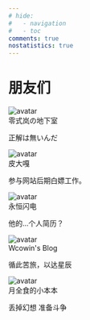 ```yaml
---
# hide:
#   - navigation
#   - toc
comments: true
nostatistics: true  
---
```


# 朋友们

<div class="friends-container">
  <div class="friend-card" style="--base-color: var(--color-blue);">
    <img src="https://s2.loli.net/2025/01/25/x4aS23Z1uypqhc7.jpg" alt="avatar" class="friend-avatar">
    <div class="friend-info">
      <div class="friend-name">零式岚の地下室</div>
      <p class="friend-description">正解は無いんだ</p>
    </div>
    <div class="friend-link" onclick="window.location.href='https://blog.flyburg.cc/'"></div>
  </div>

  <div class="friend-card" style="--base-color: var(--color-red);">
    <img src="https://avatars.githubusercontent.com/u/147455218?v=4" alt="avatar" class="friend-avatar">
    <div class="friend-info">
      <div class="friend-name">皮大嘎</div>
      <p class="friend-description">参与网站后期白嫖工作。</p>
    </div>
    <div class="friend-link" onclick="window.location.href='https://github.com/Argonding'"></div>
  </div>

  <div class="friend-card" style="--base-color: var(--color-purple);">
    <img src="https://griseo.nimo.page/img/head.jpg" alt="avatar" class="friend-avatar">
    <div class="friend-info">
      <div class="friend-name">永恒闪电</div>
      <p class="friend-description">他的...个人简历？</p>
    </div>
    <div class="friend-link" onclick="window.location.href='https://griseo.nimo.page/about.html'"></div>
  </div>

  <div class="friend-card" style="--base-color: var(--color-blue);">
    <img src="https://s2.loli.net/2024/02/01/gaE47y5fKM6kosV.png" alt="avatar" class="friend-avatar">
    <div class="friend-info">
      <div class="friend-name">Wcowin's Blog</div>
      <p class="friend-description">循此苦旅，以达星辰</p>
    </div>
    <div class="friend-link" onclick="window.location.href='https://wcowin.work/'"></div>
  </div>

  <div class="friend-card" style="--base-color: var(--color-purple);">
    <img src="https://avatars.githubusercontent.com/u/139060797?s=400&u=f60d19e28c620478e42bb68c705f47bbdfb71d96&v=4" alt="avatar" class="friend-avatar">
    <div class="friend-info">
      <div class="friend-name">月全食的小本本</div>
      <p class="friend-description">丢掉幻想 准备斗争</p>
    </div>
    <div class="friend-link" onclick="window.location.href='https://eclipseyue.github.io/'"></div>
  </div>
</div>

<!-- 添加更多友链 -->
